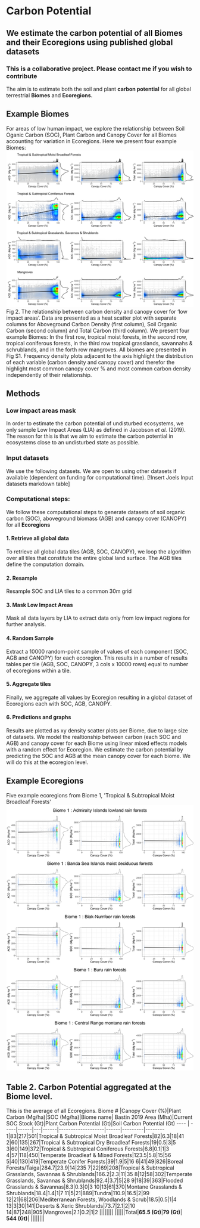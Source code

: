 # Carbon Potential
## We estimate the carbon potential of all Biomes and their Ecoregions using published global datasets
### This is a collaborative project. Please contact me if you wish to contribute 
The aim is to estimate both the soil and plant **carbon potential** for all global terrestrial **Biomes** and **Ecoregions.**

## Example Biomes
For areas of low human impact, we explore the relationship between Soil Oganic Carbon (SOC), Plant Carbon and Canopy Cover for all Biomes accounting for variation in Ecoregions.  Here we present four example Biomes:
![Fig 2](https://github.com/PhilipsonChristopher/CarbonPotential/blob/master/Fig2_Biomes.png)
Fig 2. The relationship between carbon density and canopy cover for ‘low impact areas’. Data are presented as a heat scatter plot with separate columns for Aboveground Carbon Density (first column), Soil Organic Carbon (second column) and Total Carbon (third column). We present four example Biomes: In the first row, tropical moist forests, in the second row, tropical coniferous forests, in the third row tropical grasslands, savannahs & schrublands, and in the forth row mangroves. All biomes are presented in Fig S1. Frequency density plots adjacent to the axis highlight the distribution of each variable (carbon density and canopy cover) and therefor the highlight most common canopy cover % and most common carbon density independently of their relationship.


## Methods
### Low impact areas mask
In order to estimate the carbon potential of undisturbed ecosystems, we only sample Low Impact Areas (LIA) as defined in Jacobson *et al.* (2019). The reason for this is that we aim to estimate the carbon potential in ecosystems close to an undisturbed state as possible. 

### Input datasets
We use the following datasets.  We are open to using other datasets if available (dependent on funding for computational time).
[!Insert Joels Input datasets markdown table]

### Computational steps:
We follow these computational steps to generate datasets of soil organic carbon (SOC), aboveground biomass (AGB) and canopy cover (CANOPY) for all **Ecoregions**

#### 1. Retrieve all global data
To retrieve all global data tiles (AGB, SOC, CANOPY), we loop the algorithm over all tiles that constitute the entire global land surface. The AGB tiles define the computation domain.
#### 2. Resample
Resample SOC and LIA tiles to a common 30m grid
#### 3. Mask Low Impact Areas
Mask all data layers by LIA to extract data only from low impact regions for further analysis.
#### 4. Random Sample
Extract a 10000 random-point sample of values of each component (SOC, AGB and CANOPY) for each ecoregion. This results in a number of results tables per tile (AGB, SOC, CANOPY, 3 cols x 10000 rows) equal to number of ecoregions within a tile. 
#### 5. Aggregate tiles
Finally, we aggregate all values by Ecoregion resulting in a global dataset of Ecoregions each with SOC, AGB, CANOPY.
#### 6. Predictions and graphs
Results are plotted as xy density scatter plots per Biome, due to large size of datasets.  We model the realtionship between carbon (each SOC and AGB) and canopy cover for each Biome using linear mixed effects models with a random effect for Ecoregion.  We estimate the carbon potential by predicting the SOC and AGB at the mean canopy cover for each biome. We will do this at the ecoregion level.

## Example Ecoregions
Five example ecoregions from Biome 1, 'Tropical & Subtropical Moist Broadleaf Forests'
![Fig 3](https://github.com/PhilipsonChristopher/CarbonPotential/blob/master/LI_Ecoregions1-5.png)


## Table 2. Carbon Potential aggregated at the Biome level.  
This is the average of all Ecoregions.
Biome # |Canopy Cover (%)|Plant Carbon (Mg/ha)|SOC (Mg/ha)|Biome name| Bastin 2019 Area (Mha)|Current SOC Stock (Gt)|Plant Carbon Potential (Gt)|Soil Carbon Potential (Gt)
---- | -----|------|---|------|-------------------|------|---------|--------
1|83|217|501|Tropical & Subtropical Moist Broadleaf Forests|82|6.3|18|41
2|60|135|267|Tropical & Subtropical Dry Broadleaf Forests|19|0.5|3|5
3|60|149|372|Tropical & Subtropical Coniferous Forests|6.8|0.1|1|3
4|57|118|450|Temperate Broadleaf & Mixed Forests|123.5|5.8|15|56
5|40|130|419|Temperate Conifer Forests|39|1.9|5|16
6|41|49|826|Boreal Forests/Taiga|284.7|23.9|14|235
7|22|69|208|Tropical & Subtropical Grasslands, Savannas & Shrublands|166.2|2.3|11|35
8|12|58|302|Temperate Grasslands, Savannas & Shrublands|92.4|3.7|5|28
9|18|39|363|Flooded Grasslands & Savannas|8.3|0.3|0|3
10|13|61|370|Montane Grasslands & Shrublands|18.4|1.4|1|7
11|5|21|889|Tundra|110.9|16.5|2|99
12|21|68|206|Mediterranean Forests, Woodlands & Scrub|18.5|0.5|1|4
13|3|30|141|Deserts & Xeric Shrublands|73.7|2.1|2|10
14|87|248|905|Mangroves|2.1|0.2|1|2
||||||||
||||||Total|**65.5 (Gt)**|**79 (Gt)**| **544 (Gt)**|
||||||||
